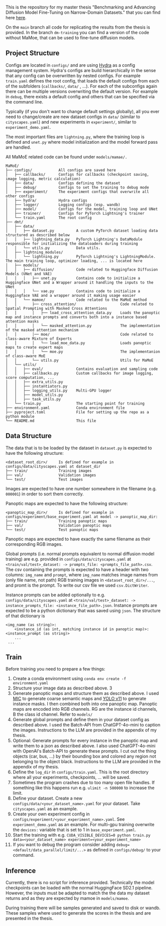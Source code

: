 This is the repository for my master thesis "Benchmarking and Advancing Diffusion Model Fine-Tuning on Narrow-Domain 
Datasets." that you can find here [here](https://heibox.uni-heidelberg.de/f/101047ddb0c04c78ab8c/?dl=1).

On the `main` branch all code for replicating the results from the thesis is provided.
In the branch `dm-training` you can find a version of the code without MaMoe, that can be
used to fine-tune diffusion models.

## Project Structure
Configs are located in `configs/` and are using [Hydra](https://hydra.cc/docs/intro/) as a config management system.
Hydra's configs are build hierarchically in the sense that any config can be overwritten by nested configs. For example
`train.yaml` defines the root config, that loads the default configs from each of the subfolders (`callbacks/`, `data/`
, ...). For each of the subconfigs again there can be multiple versions overwriting the default version. For example
in `debug`, there exists a default config and others that can be specified via the command line.

Typically (if you don't want to change default settings globally), all you ever need to change/create are new dataset 
configs in `data/` (similar to `cityscapes.yaml`) and new experiments in `experiment/`, similar to 
`experiment_demo.yaml`.

The most important files are `lightning.py`, where the training loop is defined and `unet.py` where model
initialization and the model forward pass are handled.

All MaMoE related code can be found under `models/mamae/.`


```
MaMoE/
├── configs/            All configs are saved here
│   ├── callbacks/      Configs for callbacks (checkpoint saving, image logging, metric calculation)      
│   ├── data/           Configs defining the dataset 
│   ├── debug/          Configs to set the training to debug mode
│   ├── experiment/     The experiment configs that overwrite all other configs
│   ├── hydra/          Hydra configs
│   ├── logger/         Logging configs (esp. wandb)
│   ├── model/          Configs for the model, training loop and UNet
│   ├── trainer/        Configs for PyTorch Lightning's trainer
│   └── train.yaml      The root config
├── dmt/
│   ├── data/
│   │   ├── dataset.py          A custom PyTorch dataset loading data structured as described below
│   │   ├── lightning_data.py   PyTorch Lightning's DataModule responsible for initializing the dataloaders during training
│   │   └── utils.py            Data utils.
│   ├── lightning_modules/
│   │   └── lightning.py        PyTorch Lightning's LightningModule. The main training loop, optimizer loading, ... is located here
│   ├── models/
│   │   ├── diffusion/          Code related to Huggingface Diffusion Models (UNet and VAE)
│   │   │   ├── unet.py         Contains code to initialize a Huggingface UNet and a Wrapper around it handling the inputs to the UNet
│   │   │   └── vae.py          Contains code to initialize a Huggingface VAE and a wrapper around it making usage easier
│   │   └── mamoe/              Code related to the MaMoE method
│   │       ├── cross_attention/                    Code related to Spatial Prompting with Masked Cross Attentions
│   │       │   ├── load_cross_attention_data.py    Loads the panoptic map and instance prompts and converts both into a instance based attention masks 
│   │       │   └── masked_attention.py             The implementation of the masked attention mechanism
│   │       │── moe/                                Code related to class-aware Mixture of Experts
│   │       │   └── load_moe_data.py                Loads panoptic maps to create expert maps
│   │       │   └── moe.py                          The implementanion of class-aware MoE
│   │       └── utils.py                            Utils for MaMoE
│   └── utils/          
│   │   ├── eval/               Contains evaluation and sampling code
│   │   ├── callbacks.py        Custom callbacks for image logging, score computation, ...        
│   │   ├── extra_utils.py
│   │   ├── instantiators.py
│   │   ├── logging_utils.py    Multi-GPU logger
│   │   ├── model_utils.py      
│   │   ├── task_utils.py
│   └── train.py                The starting point for training
├── environment.yaml            Conda environment file
├── pyproject.toml              File for setting up the repo as a python module
└── README.md                   This file
```

## Data Structure
The data that is to be loaded by the dataset in `dataset.py` is expected to have the following structure:

```
<dataset_root_dir>/     Is defined for example in configs/data/cityscapes.yaml at dataset_dir
├── train/              Training images
├── val/                Validation images
└── test/               Test images
```

Images are expected to have one number somewhere in the filename (e.g. `000001`) in order to sort them correctly.

Panoptic maps are expected to have the following structure:
```
<panoptic_map_dir>/     Is defined for example in configs/experiment/base_experiment.yaml at model -> panoptic_map_dir:
├── train/              Training panoptic maps
├── val/                Validation panoptic maps
└── test/               Test panoptic maps
```

Panoptic maps are expected to have exactly the same filename as their corresponding RGB images.

Global prompts (i.e. normal prompts equivalent to normal diffusion model training) are e.g. provided in 
`configs/data/cityscapes.yaml` at `<train/val/test>_dataset: -> prompts_file: <prompts_file_path>.csv`. The csv containing
the prompts is expected to have a header with two columns: `img_name` and `prompt`, where `img_name` matches image
names from (only file name, not path) RGB training images in `<dataset_root_dir>/...`, and promt is the prompt. To write
our csv file we used `csv.DictWriter`.

Instance prompts can be added optionally to e.g. `configs/data/cityscapes.yaml` at `<train/val/test>_dataset: -> 
instance_prompts_file: <instance_file_path>.json`. Instance prompts are expected to be a python dictionary
that was saved using `json`. The structure of that dictionary is
```
<img_name (as string)>:
    <instance_id (as int, matching instance id in panoptic map)>: <instance_prompt (as string)>
    ...
 ...
```
## Train

Before training you need to prepare a few things:
1. Create a conda environment using `conda env create -f environment.yaml`
2. Structure your image data as described above. 3
3. Generate panoptic maps and structure them as described above. I used [MIC](https://github.com/lhoyer/MIC) to generate
    coarse semantic maps and [YOLO v11](https://github.com/ultralytics/ultralytics) to generate instance masks.
    I then combined both into one panoptic map. Panoptic maps are encoded into RGB channels. RG are the instance id 
    channels, B the class id channel. Refer to `models/`
4. Generate global prompts and define them in your dataset config as described above. I used the Batch-API from 
    ChatGPT-4o-mini to caption the images. Instructions to the LLM are provided in the appendix of my thesis.
5. Optional: Generate prompts for every instance in the panoptic map and write them to a json as described above.
    I also used ChatGPT-4o-mini with OpenAI's Batch-API to generate these prompts. I cut out the thing objects (car,
    bus, ...) by their bounding box and colored any region not belonging to the object black. Instructions to the LLM 
    are provided in the appendix of my thesis.
6. Define the `log_dir` in `configs/train.yaml`. This is the root directory where all your experiments, checkpoints, ...
    will be saved.
7. Sometimes the program crashes due to too many open file handles. If something like this happens run e.g. 
    `ulimit -n 500000` to increase the limit.
8. Define your dataset. Create a new `configs/data/<your_dataset_name>.yaml` for your dataset. Take `cityscapes.yaml` as
    an example.
9. Create your own experiment config in `configs/experiment/<your_experiment_name>.yaml`. See `experiment_demo.yaml` as
    an example. For multi-gpu training overwrite the `devices:` variable that is set to 1 in `base_experiment.yaml`.
10. Start the training with e.g. 
    `CUDA_VISIBLE_DEVICES=0 python train.py data=<your_dataset_name> experiment=<your_experiment_name>`
11. If you want to debug the program consider adding `debug=<default/data_parallel/limit/...>` as defined in 
    `configs/debug/` to your command.

## Inference
Currently, there is no script for inference provided. Technically the model checkpoints can be 
loaded with the normal HuggingFace SD2.1 pipeline. However, the inputs must be adapted to match the
the data my dataset returns and as they are expected by mamoe in `models/mamoe`.

During training there will be samples generated and saved to disk or wandb. These samples where used to
generate the scores in the thesis and are presented in the thesis.